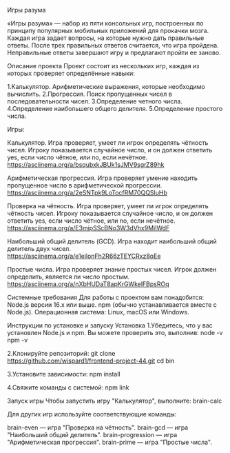 Игры разума

«Игры разума» — набор из пяти консольных игр, построенных по принципу популярных мобильных приложений для прокачки мозга. Каждая игра задает вопросы, на которые нужно дать правильные ответы. После трех правильных ответов считается, что игра пройдена. Неправильные ответы завершают игру и предлагают пройти ее заново. 

Описание проекта
Проект состоит из нескольких игр, каждая из которых проверяет определённые навыки:

1.Калькулятор. Арифметические выражения, которые необходимо вычислить.
2.Прогрессия. Поиск пропущенных чисел в последовательности чисел.
3.Определение четного числа.
4.Определение наибольшего общего делителя.
5.Определение простого числа.

Игры:

Калькулятор.
Игра проверяет, умеет ли игрок определять чётность чисел. Игроку показывается случайное число, и он должен ответить yes, если число чётное, или no, если нечётное.
https://asciinema.org/a/bsqubxkJBUk1sJMV9sgrZ89hk

Арифметическая прогрессия.
Игра проверяет умение находить пропущенное число в арифметической прогрессии.
https://asciinema.org/a/2eSNTpk9LoTocfRM70QQSluHb

Проверка на чётность.
Игра проверяет, умеет ли игрок определять чётность чисел. Игроку показывается случайное число, и он должен ответить yes, если число чётное, или no, если нечётное.
https://asciinema.org/a/E3mipSScBNo3W3dVhx9MiIWdF

Наибольший общий делитель (GCD).
Игра находит наибольший общий делитель двух чисел.
https://asciinema.org/a/e1eilonFh2R66zTEYCRxz8oEe

Простые числа.
Игра проверяет знание простых чисел. Игрок должен определить, является ли число простым.
https://asciinema.org/a/nXbHUDaT8apKrGWkelFBpsROq

Системные требования
Для работы с проектом вам понадобится:
Node.js версии 16.x или выше.
npm (обычно устанавливается вместе с Node.js).
Операционная система: Linux, macOS или Windows.

Инструкции по установке и запуску
Установка
1.Убедитесь, что у вас установлен Node.js и npm. Вы можете проверить это, выполнив:
node -v
npm -v

2.Клонируйте репозиторий:
git clone https://github.com/wispard1/frontend-project-44.git
cd bin

3.Установите зависимости:
npm install

4.Свяжите команды с системой:
npm link

Запуск игры
Чтобы запустить игру "Калькулятор", выполните:
brain-calc

Для других игр используйте соответствующие команды:

brain-even — игра "Проверка на чётность".
brain-gcd — игра "Наибольший общий делитель".
brain-progression — игра "Арифметическая прогрессия".
brain-prime — игра "Простые числа".

